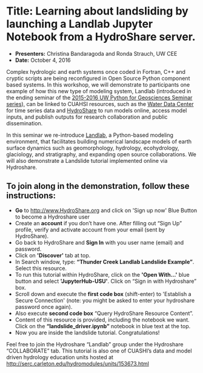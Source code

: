 # Title: Learning about landsliding by launching a Landlab Jupyter Notebook from a HydroShare server.

- **Presenters:** Christina Bandaragoda and Ronda Strauch, UW CEE
- **Date:** October 4, 2016

Complex hydrologic and earth systems once coded in Fortran, C++ and cryptic scripts are being reconfigured in Open Source Python component based systems. In this workshop, we will demonstrate to participants one example of how this new type of modeling system, Landlab (introduced in the ending seminar of the [2015-2016 UW Python for Geosciences Seminar series](https://github.com/emiliom/UW_Python_for_Geosciences/blob/master/seminars_2015-2016.md)), can be linked to CUAHSI resources, such as the [Water Data Center](https://www.cuahsi.org/wdc) for time series data and [HydroShare](http://www.hydroshare.org) to run models online, access model inputs, and publish outputs for research collaboration and public dissemination.

In this seminar we re-introduce [Landlab](http://landlab.github.io/#/), a Python-based modeling environment, that facilitates building numerical landscape models of earth surface dynamics such as geomorphology, hydrology, ecohydrology, glaciology, and stratigraphy, and expanding open source collaborations.  We will also demonstrate a Landslide tutorial implemented online via Hydroshare.

## To join along in the demonstration, follow these instructions:

- **Go** to http://www.HydroShare.org and click on 'Sign up now' Blue Button to become a Hydroshare user
- Create an **account** if you don’t have one. After filling out “Sign Up” profile, verify and activate account from your email (sent by HydroShare).
- Go back to HydroShare and **Sign In** with you user name (email) and password.
- Click on **'Discover'** tab at top.
- In Search window, type: **“Thunder Creek Landlab Landslide Example”**. Select this resource.
- To run this tutorial within HydroShare, click on the **'Open With…'** blue button and select **'JupyterHub-USU'**. Click on “Sign in with Hydroshare” box.
- Scroll down and execute the **first code box** (shift-enter) to 'Establish a Secure Connection' (note: you might be asked to enter your hydroshare password once again).
- Also execute **second code box** “Query HydroShare Resource Content”. 
- Content of this resource is provided, including the notebook we want.  Click on the **“landslide_driver.ipynb”** notebook in blue text at the top.
- Now you are inside the landslide tutorial.  Congratulations!

Feel free to join the Hydroshare “Landlab” group under the Hydroshare “COLLABORATE” tab.  This tutorial is also one of  CUASHI’s data and model driven hydrology education units hosted at http://serc.carleton.edu/hydromodules/units/153673.html
